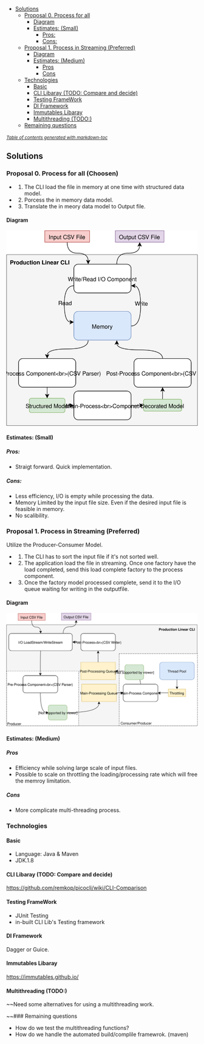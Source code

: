 - [Solutions](#solutions)
  * [Proposal 0. Process for all](#proposal-0-process-for-all)
    + [Diagram](#diagram)
    + [Estimates: (Small)](#estimates---small-)
      - [Pros:](#pros-)
      - [Cons:](#cons-)
  * [Proposal 1. Process in Streaming (Preferred)](#proposal-1-process-in-streaming--preferred-)
    + [Diagram](#diagram-1)
    + [Estimates: (Medium)](#estimates---medium-)
      - [Pros](#pros)
      - [Cons](#cons)
  * [Technologies](#technologies)
    + [Basic](#basic)
    + [CLI Libaray (TODO: Compare and decide)](#cli-libaray--todo--compare-and-decide-)
    + [Testing FrameWork](#testing-framework)
    + [DI Framework](#di-framework)
    + [Immutables Libaray](#immutables-libaray)
    + [Multithreading (TODO:)](#multithreading--todo--)
  * [Remaining questions](#remaining-questions)

<small><i><a href='http://ecotrust-canada.github.io/markdown-toc/'>Table of contents generated with markdown-toc</a></i></small>

## Solutions

### Proposal 0. Process for all (Choosen)
* 1. The CLI load the file in memory at one time with structured data model.
* 2. Porcess the in memory data model.
* 3. Translate the in meory data model to Output file.

#### Diagram

<p align="left">
  <img src="https://github.com/yuejoo/demo/blob/master/docs/Solution-0.svg">
</p>

#### Estimates: (Small)
##### Pros:
* Straigt forward. Quick implementation.

##### Cons:
* Less efficiency, I/O is empty while processing the data.
* Memory Limited by the input file size. Even if the desired input file is feasible in memory.
* No scalibility.

### Proposal 1. Process in Streaming (Preferred)
Utilize the Producer-Consumer Model.
* 1. The CLI has to sort the input file if it's not sorted well.
* 2. The application load the file in streaming. Once one factory have the load completed, send this load complete factory to the process component.
* 3. Once the factory model processed complete, send it to the I/O queue waiting for writing in the outputfile.

#### Diagram
<p align="left">
  <img src="https://github.com/yuejoo/demo/blob/master/docs/Solution-1.svg">
</p>

#### Estimates: (Medium)
##### Pros
* Efficiency while solving large scale of input files.
* Possible to scale on throttling the loading/processing rate which will free the memroy limitation.
##### Cons
* More complicate multi-threading process.

### Technologies
#### Basic
* Language: Java & Maven
* JDK.1.8
#### CLI Libaray (TODO: Compare and decide)
https://github.com/remkop/picocli/wiki/CLI-Comparison
#### Testing FrameWork
* JUnit Testing
* in-built CLI Lib's Testing framework
#### DI Framework
Dagger or Guice.
#### Immutables Libaray
https://immutables.github.io/
#### Multithreading (TODO:)
~~Need some alternatives for using a multithreading work.


~~### Remaining questions
* How do we test the multithreading functions?
* How do we handle the automated build/complile framewrok. (maven)
